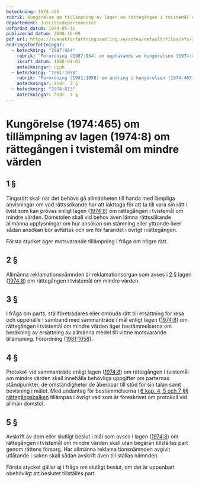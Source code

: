 ```yaml
---
beteckning: 1974:465
rubrik: Kungörelse om tillämpning av lagen om rättegången i tvistemål om mindre värden
departement: Justitiedepartementet
utfardad_datum: 1974-05-31
publicerad_datum: 2008-10-09
pdf_url: https://svenskforfattningssamling.se/sites/default/files/sfs/1974-05/SFS1974-465.pdf
andringsforfattningar:
  - beteckning: "1987:964"
    rubrik: "Förordning (1987:964) om upphävande av kungörelsen (1974:465) om tilllämpning av lagen (1974:8) rättegången i tvistemål om mindre värden"
    ikraft_datum: 1988-01-01
    anteckningar: upph.
  - beteckning: "1981:1058"
    rubrik: "Förordning (1981:1058) om ändring i kungörelsen (1974:465) om tillämpning av lagen (1974:8) om rättegången i tvistemål om mindre värden"
    anteckningar: ändr. 3 §
  - beteckning: "1974:813"
    anteckningar: ändr. 3 §
---
```


# Kungörelse (1974:465) om tillämpning av lagen (1974:8) om rättegången i tvistemål om mindre värden

## 1 §

Tingsrätt skall när det behövs gå allmänheten till handa med lämpliga anvisningar om vad rättssökande har att iakttaga för att ta till vara sin rätt i tvist som kan prövas enligt lagen ([1974:8](https://selex.se/eli/sfs/1974/8)) om rättegången i tvistemål om mindre värden. Domstolen skall vid behov även lämna rättssökande allmänna upplysningar om hur ansökan om stämning eller yttrande över sådan ansökan bör avfattas och om för  farandet i övrigt i rättegången.

Första stycket äger motsvarande tillämpning i fråga om högre rätt.

## 2 §

Allmänna reklamationsnämnden är reklamationsorgan som avses i [2 §](#2) lagen ([1974:8](https://selex.se/eli/sfs/1974/8)) om rättegången i tvistemål om mindre värden.

## 3 §

I fråga om parts, ställföreträdares eller ombuds rätt till ersättning för resa och uppehälle i samband med sammanträde i mål enligt lagen ([1974:8](https://selex.se/eli/sfs/1974/8)) om rättegången i tvistemål om mindre värden äger bestämmelserna om beräkning av ersättning av allmänna medel till vittne motsvarande tillämpning. Förordning ([1981:1058](https://selex.se/eli/sfs/1981/1058)).

## 4 §

Protokoll vid sammanträde enligt lagen ([1974:8](https://selex.se/eli/sfs/1974/8)) om rättegången i tvistemål om mindre värden skall innehålla behövliga uppgifter om parternas ståndpunkter, de omständigheter de åberopar till stöd för sin talan samt bevisning i målet. Med undantag för bestämmelserna i [6 kap. 4, 5 och 7 §§ rättegångsbalken](https://selex.se/eli/sfs/1942/740#kap6.4) tillämpas i övrigt vad som är föreskrivet om protokoll vid allmän domstol.

## 5 §

Avskrift av dom eller slutligt beslut i mål som avses i lagen ([1974:8](https://selex.se/eli/sfs/1974/8)) om rättegången i tvistemål om mindre värden skall utan begäran tillställas part genom rättens försorg. Har allmänna reklama tionsnämnden avgivit utlåtande i saken skall sådan avskrift även till ställas nämnden.

Första stycket gäller ej i fråga om slutligt beslut, om det är uppenbart obehövligt att beslutet tillställes part.
